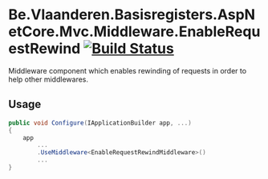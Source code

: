 # Be.Vlaanderen.Basisregisters.AspNetCore.Mvc.Middleware.EnableRequestRewind [![Build Status](https://github.com/Informatievlaanderen/enable-requestrewind-middleware/workflows/CI/badge.svg)](https://github.com/Informatievlaanderen/enable-requestrewind-middleware/actions)

Middleware component which enables rewinding of requests in order to help other middlewares.

## Usage

```csharp
public void Configure(IApplicationBuilder app, ...)
{
    app
        ...
        .UseMiddleware<EnableRequestRewindMiddleware>()
        ...
}
```
